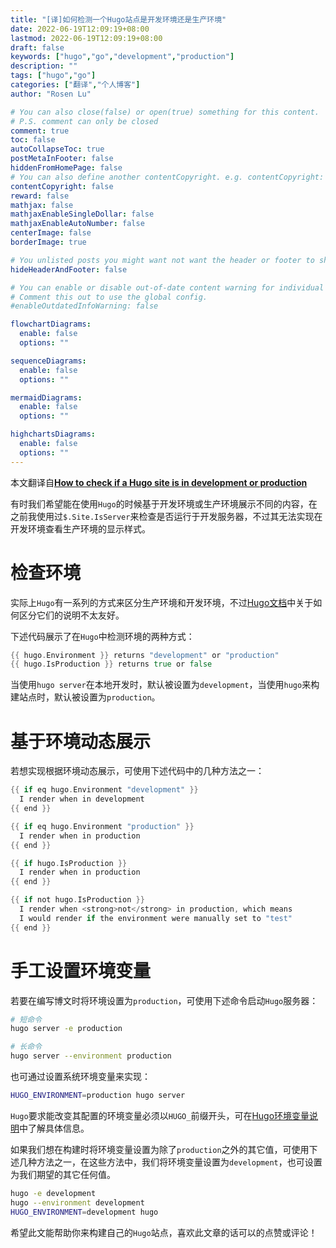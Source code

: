 ```yaml
---
title: "[译]如何检测一个Hugo站点是开发环境还是生产环境"
date: 2022-06-19T12:09:19+08:00
lastmod: 2022-06-19T12:09:19+08:00
draft: false
keywords: ["hugo","go","development","production"]
description: ""
tags: ["hugo","go"]
categories: ["翻译","个人博客"]
author: "Rosen Lu"

# You can also close(false) or open(true) something for this content.
# P.S. comment can only be closed
comment: true
toc: false
autoCollapseToc: true
postMetaInFooter: false
hiddenFromHomePage: false
# You can also define another contentCopyright. e.g. contentCopyright: "This is another copyright."
contentCopyright: false
reward: false
mathjax: false
mathjaxEnableSingleDollar: false
mathjaxEnableAutoNumber: false
centerImage: false
borderImage: true

# You unlisted posts you might want not want the header or footer to show
hideHeaderAndFooter: false

# You can enable or disable out-of-date content warning for individual post.
# Comment this out to use the global config.
#enableOutdatedInfoWarning: false

flowchartDiagrams:
  enable: false
  options: ""

sequenceDiagrams: 
  enable: false
  options: ""

mermaidDiagrams: 
  enable: false
  options: ""

highchartsDiagrams: 
  enable: false
  options: ""
---
```


本文翻译自[**How to check if a Hugo site is in development or production**](https://dev.to/tylerlwsmith/check-if-a-hugo-site-is-in-development-or-production-2beb)

<!--more-->

有时我们希望能在使用`Hugo`的时候基于开发环境或生产环境展示不同的内容，在之前我使用过`$.Site.IsServer`来检查是否运行于开发服务器，不过其无法实现在开发环境查看生产环境的显示样式。

# 检查环境

实际上`Hugo`有一系列的方式来区分生产环境和开发环境，不过[Hugo文档](https://gohugo.io/functions/hugo/)中关于如何区分它们的说明不太友好。



下述代码展示了在`Hugo`中检测环境的两种方式：

```go
{{ hugo.Environment }} returns "development" or "production"
{{ hugo.IsProduction }} returns true or false
```

当使用`hugo server`在本地开发时，默认被设置为`development`，当使用`hugo`来构建站点时，默认被设置为`production`。

# 基于环境动态展示

若想实现根据环境动态展示，可使用下述代码中的几种方法之一：

```go
{{ if eq hugo.Environment "development" }}
  I render when in development
{{ end }}

{{ if eq hugo.Environment "production" }}
  I render when in production
{{ end }}

{{ if hugo.IsProduction }}
  I render when in production
{{ end }}

{{ if not hugo.IsProduction }}
  I render when <strong>not</strong> in production, which means
  I would render if the environment were manually set to "test"
{{ end }}
```

# 手工设置环境变量

若要在编写博文时将环境设置为`production`，可使用下述命令启动`Hugo`服务器：

```bash
# 短命令
hugo server -e production

# 长命令
hugo server --environment production
```

也可通过设置系统环境变量来实现：

```bash
HUGO_ENVIRONMENT=production hugo server
```

`Hugo`要求能改变其配置的环境变量必须以`HUGO_`前缀开头，可在[Hugo环境变量说明](https://gohugo.io/getting-started/configuration/#configure-with-environment-variables)中了解具体信息。



如果我们想在构建时将环境变量设置为除了`production`之外的其它值，可使用下述几种方法之一，在这些方法中，我们将环境变量设置为`development`，也可设置为我们期望的其它任何值。

```bash
hugo -e development
hugo --environment development
HUGO_ENVIRONMENT=development hugo
```

希望此文能帮助你来构建自己的`Hugo`站点，喜欢此文章的话可以的点赞或评论！